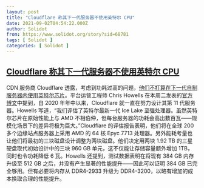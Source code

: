 ```yaml
---
layout: post
title: "Cloudflare 称其下一代服务器不使用英特尔 CPU"
date: 2021-09-02T04:54:22.000Z
author: Solidot
from: https://www.solidot.org/story?sid=68781
tags: [ Solidot ]
categories: [ Solidot ]
---
```

<!--1630558462000-->
[Cloudflare 称其下一代服务器不使用英特尔 CPU](https://www.solidot.org/story?sid=68781)
------

<div>
CDN 服务商 Cloudflare 透露，考虑到功耗过高的问题，<a href="https://www.theregister.com/2021/09/01/cloudflare_picks_amd_again/" target="_blank">他们不打算在下一代自制服务器内使用英特尔芯片</a>。平台运营工程师 Chris Howells 在本周二发表的<a href="https://blog.cloudflare.com/the-epyc-journey-continues-to-milan-in-cloudflares-11th-generation-edge-server/">官方博文</a>中提到，自 2020 年年中以来，Cloudflare 就一直在努力设计其第 11 代服务器。Howells 写道，“我们评估了英特尔最新一代 Ice Lake 至强处理器。虽然英特尔芯片在原始性能上与 AMD 不相伯仲，但每台服务器的功耗会高出数百瓦——规模化场景下的差异将极为巨大。”Cloudflare 的评估报告表明，他们将在全球 200 多个边缘站点服务器上采用 AMD 的 64 核 Epyc 7713 处理器。另外能耗考量也让他们将最初的三块磁盘设计调整为两块磁盘。他们决定用两块 1.92 TB 的三星硬盘取代初始设计中的三块 960 GB 单元，这不仅能让存储容量额外增加 1TB，同时也令功耗降低 6 瓦。Howells 还提到，测试数据表明在将现有 384 GB 内存升级至 512 GB 之后，并没有产生显著的性能提升——因此可以证明 384 GB 已完全够用。但有必要将内存从 DDR4-2933 升级为 DDR4-3200，以略有增加的成本换取合理的性能提升。
</div>
